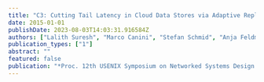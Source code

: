 ```yaml
---
title: "C3: Cutting Tail Latency in Cloud Data Stores via Adaptive Replica Selection"
date: 2015-01-01
publishDate: 2023-08-03T14:03:31.916584Z
authors: ["Lalith Suresh", "Marco Canini", "Stefan Schmid", "Anja Feldmann"]
publication_types: ["1"]
abstract: ""
featured: false
publication: "*Proc. 12th USENIX Symposium on Networked Systems Design and Implementation (NSDI)*"
---
```


